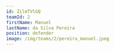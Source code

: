 ```yaml
---
id: ZilmTVlGQ
teamId: 2
firstName: Manuel
lastName: da Silva Pereira
position: defender
image: /img/teams/2/pereira_manuel.jpeg
---
```

